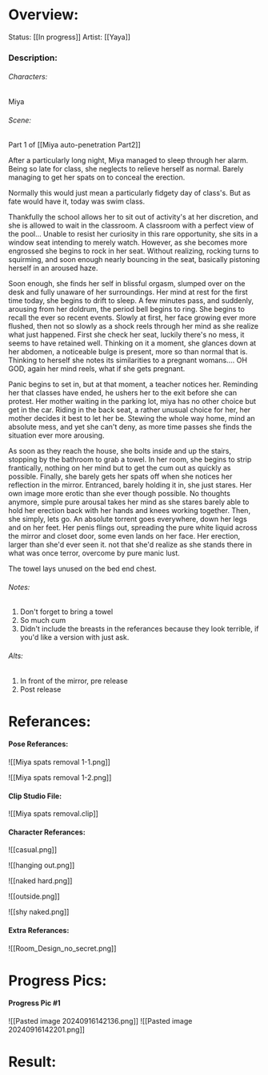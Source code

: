 # Overview:
Status: [[In progress]]
Artist: [[Yaya]]
### Description:
###### Characters:
Miya
###### Scene:
Part 1 of [[Miya auto-penetration Part2]]

After a particularly long night, Miya managed to sleep through her alarm. Being so late for class, she neglects to relieve herself as normal. Barely managing to get her spats on to conceal the erection.

Normally this would just mean a particularly fidgety day of class's. But as fate would have it, today was swim class.

Thankfully the school allows her to sit out of activity's at her discretion, and she is allowed to wait in the classroom. A classroom with a perfect view of the pool...
Unable to resist her curiosity in this rare opportunity, she sits in a window seat intending to merely watch. However, as she becomes more engrossed she begins to rock in her seat. Without realizing, rocking turns to squirming, and soon enough nearly bouncing in the seat, basically pistoning herself in an aroused haze.

Soon enough, she finds her self in blissful orgasm, slumped over on the desk and fully unaware of her surroundings. Her mind at rest for the first time today, she begins to drift to sleep. 
A few minutes pass, and suddenly, arousing from her doldrum, the period bell begins to ring. She begins to recall the ever so recent events. Slowly at first, her face growing ever more flushed, then not so slowly as a shock reels through her mind as she realize what just happened. First she check her seat, luckily there's no mess, it seems to have retained well. Thinking on it a moment, she glances down at her abdomen, a noticeable bulge is present, more so than normal that is. Thinking to herself she notes its similarities to a pregnant womans.... OH GOD, again her mind reels, what if she gets pregnant.

Panic begins to set in, but at that moment, a teacher notices her. Reminding her that classes have ended, he ushers her to the exit before she can protest. Her mother waiting in the parking lot, miya has no other choice but get in the car. Riding in the back seat, a rather unusual choice for her, her mother decides it best to let her be. Stewing the whole way home, mind an absolute mess, and yet she can't deny, as more time passes she finds the situation ever more arousing. 

As soon as they reach the house, she bolts inside and up the stairs, stopping by the bathroom to grab a towel. In her room, she begins to strip frantically, nothing on her mind but to get the cum out as quickly as possible. Finally, she barely gets her spats off when she notices her reflection in the mirror. Entranced, barely holding it in, she just stares. Her own image more erotic than she ever though possible. No thoughts anymore, simple pure arousal takes her mind as she stares barely able to hold her erection back with her hands and knees working together. Then, she simply, lets go. An absolute torrent goes everywhere, down her legs and on her feet. Her penis flings out, spreading the pure white liquid across the mirror and closet door, some even lands on her face. Her erection, larger than she'd ever seen it. not that she'd realize as she stands there in what was once terror, overcome by pure manic lust.

The towel lays unused on the bed end chest.
###### Notes:
1. Don't forget to bring a towel
2.  So much cum
3. Didn't include the breasts in the referances because they look terrible, if you'd like a version with just ask.

###### Alts:
1. In front of the mirror, pre release
2. Post release
# Referances:

#### Pose Referances:
![[Miya spats removal 1-1.png]]

![[Miya spats removal 1-2.png]]
#### Clip Studio File:
![[Miya spats removal.clip]]
#### Character Referances:
![[casual.png]]

![[hanging out.png]]

![[naked hard.png]]

![[outside.png]]

![[shy naked.png]]
#### Extra Referances:
![[Room_Design_no_secret.png]]

# Progress Pics:
#### Progress Pic #1
![[Pasted image 20240916142136.png]]
![[Pasted image 20240916142201.png]]
# Result:

